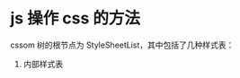 # js 操作 css 的方法

cssom 树的根节点为 StyleSheetList，其中包括了几种样式表：

1. 内部样式表 <style>
2. 外部样式表 <link>
3. 行内样式表 <div style="">
4. 浏览器默认样式表（div 的 display 之所以为 block，就是因为默认样式表中的定义）

除了<浏览器默认样式表>无法操作其他的均能操作

## 操作方法

1. 行内样式表

```js
dom.style.color = "red";
```

2. 内部样式 & 外部样式

```js
// 获取样式表集合，每个样式表对象有很多css规则且可以操作
const { styleSheets } = document;
// 在第一个样式表中添加一个规则，第一个参数为选择器，第二个参数为值
// 相当于在一个style/link中添加了 div{ color: red !important } 的代码
styleSheets[0].addRule("div", "color: red !important");
```

## 页面强制重渲染

1. 读取页面元素的几何信息

```js
dom.clientWidth;
```

2. requestAnimationFrame
